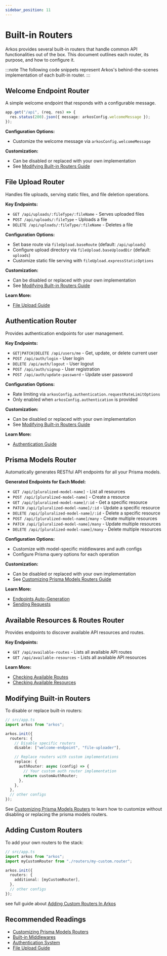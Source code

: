 ```yaml
---
sidebar_position: 11
---
```


# Built-in Routers

Arkos provides several built-in routers that handle common API functionalities out of the box. This document outlines each router, its purpose, and how to configure it.

:::note
The following code snippets represent Arkos's behind-the-scenes implementation of each built-in router.
:::

## Welcome Endpoint Router

A simple welcome endpoint that responds with a configurable message.

```typescript
app.get("/api", (req, res) => {
  res.status(200).json({ message: arkosConfig.welcomeMessage });
});
```

**Configuration Options:**

- Customize the welcome message via `arkosConfig.welcomeMessage`

**Customization:**

- Can be disabled or replaced with your own implementation
- See [Modifying Built-in Routers Guide](/docs/api-reference/built-in-routers#modifying-built-in-routers)

## File Upload Router

Handles file uploads, serving static files, and file deletion operations.

**Key Endpoints:**

- `GET /api/uploads/:fileType/:fileName` - Serves uploaded files
- `POST /api/uploads/:fileType` - Uploads a file
- `DELETE /api/uploads/:fileType/:fileName` - Deletes a file

**Configuration Options:**

- Set base route via `fileUpload.baseRoute` (default: `/api/uploads`)
- Configure upload directory via `fileUpload.baseUploadDir` (default: `uploads`)
- Customize static file serving with `fileUpload.expressStaticOptions`

**Customization:**

- Can be disabled or replaced with your own implementation
- See [Modifying Built-in Routers Guide](/docs/api-reference/built-in-routers#modifying-built-in-routers)

**Learn More:**

- [File Upload Guide](/docs/core-concepts/file-uploads#basic-usage)

## Authentication Router

Provides authentication endpoints for user management.

**Key Endpoints:**

- `GET|PATCH|DELETE /api/users/me` - Get, update, or delete current user
- `POST /api/auth/login` - User login
- `DELETE /api/auth/logout` - User logout
- `POST /api/auth/signup` - User registration
- `POST /api/auth/update-password` - Update user password

**Configuration Options:**

- Rate limiting via `arkosConfig.authentication.requestRateLimitOptions`
- Only enabled when `arkosConfig.authentication` is provided

**Customization:**

- Can be disabled or replaced with your own implementation
- See [Modifying Built-in Routers Guide](/docs/api-reference/built-in-routers#modifying-built-in-routers)

**Learn More:**

- [Authentication Guide](/docs/guide/authentication-system/sending-authentication-requests#authentication-endpoints)

## Prisma Models Router

Automatically generates RESTful API endpoints for all your Prisma models.

**Generated Endpoints for Each Model:**

- `GET /api/[pluralized-model-name]` - List all resources
- `POST /api/[pluralized-model-name]` - Create a resource
- `GET /api/[pluralized-model-name]/:id` - Get a specific resource
- `PATCH /api/[pluralized-model-name]/:id` - Update a specific resource
- `DELETE /api/[pluralized-model-name]/:id` - Delete a specific resource
- `POST /api/[pluralized-model-name]/many` - Create multiple resources
- `PATCH /api/[pluralized-model-name]/many` - Update multiple resources
- `DELETE /api/[pluralized-model-name]/many` - Delete multiple resources

**Configuration Options:**

- Customize with model-specific middlewares and auth configs
- Configure Prisma query options for each operation

**Customization:**

- Can be disabled or replaced with your own implementation
- See [Customizing Prisma Models Routers Guide](/docs/guide/adding-custom-routers#2-customizing-prisma-model-routers)

**Learn More:**

- [Endpoints Auto-Generation](/docs/core-concepts/endpoints-auto-generation)
- [Sending Requests](/docs/guide/sending-requests)

## Available Resources & Routes Router

Provides endpoints to discover available API resources and routes.

**Key Endpoints:**

- `GET /api/available-routes` - Lists all available API routes
- `GET /api/available-resources` - Lists all available API resources

**Learn More:**

- [Checking Available Routes](/docs/core-concepts/endpoints-auto-generation#checking-availabe-routes)
- [Checking Available Resources](/docs/core-concepts/endpoints-auto-generation#checking-availabe-resources)

## Modifying Built-in Routers

To disable or replace built-in routers:

```ts
// src/app.ts
import arkos from "arkos";

arkos.init({
  routers: {
    // Disable specific routers
    disable: ["welcome-endpoint", "file-uploader"],

    // Replace routers with custom implementations
    replace: {
      authRouter: async (config) => {
        // Your custom auth router implementation
        return customAuthRouter;
      },
    },
  },
  // other configs
});
```

See [Customizing Prisma Models Routers](/docs/guide/adding-custom-routers#2-customizing-prisma-model-routers) to learn how to customize without disabling or replacing the prisma models routers.

## Adding Custom Routers

To add your own routers to the stack:

```ts
// src/app.ts
import arkos from "arkos";
import myCustomRouter from "./routers/my-custom.router";

arkos.init({
  routers: {
    additional: [myCustomRouter],
  },
  // other configs
});
```

see full guide about [Adding Custom Routers In Arkos](/docs/guide/adding-custom-routers)

## Recommended Readings

- [Customizing Prisma Models Routers](/docs/guide/adding-custom-routers#2-customizing-prisma-model-routers)
- [Built-in Middlewares](/docs/guide/built-in-middlewares)
- [Authentication System](/docs/core-concepts/built-in-authentication-system)
- [File Upload Guide](/docs/core-concepts/file-uploads)
